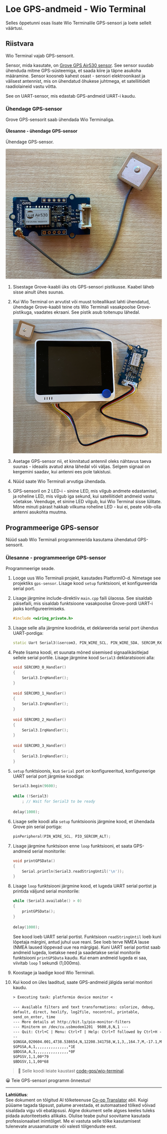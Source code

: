 <!--
CO_OP_TRANSLATOR_METADATA:
{
  "original_hash": "da6ae0a795cf06be33d23ca5b8493fc8",
  "translation_date": "2025-10-11T11:57:07+00:00",
  "source_file": "3-transport/lessons/1-location-tracking/wio-terminal-gps-sensor.md",
  "language_code": "et"
}
-->
# Loe GPS-andmeid - Wio Terminal

Selles õppetunni osas lisate Wio Terminalile GPS-sensori ja loete sellelt väärtusi.

## Riistvara

Wio Terminal vajab GPS-sensorit.

Sensor, mida kasutate, on [Grove GPS Air530 sensor](https://www.seeedstudio.com/Grove-GPS-Air530-p-4584.html). See sensor suudab ühenduda mitme GPS-süsteemiga, et saada kiire ja täpne asukoha määramine. Sensor koosneb kahest osast - sensori elektroonikast ja välisest antennist, mis on ühendatud õhukese juhtmega, et satelliitidelt raadiolaineid vastu võtta.

See on UART-sensor, mis edastab GPS-andmeid UART-i kaudu.

### Ühendage GPS-sensor

Grove GPS-sensorit saab ühendada Wio Terminaliga.

#### Ülesanne - ühendage GPS-sensor

Ühendage GPS-sensor.

![Grove GPS-sensor](../../../../../translated_images/grove-gps-sensor.247943bf69b03f0d1820ef6ed10c587f9b650e8db55b936851c92412180bd3e2.et.png)

1. Sisestage Grove-kaabli üks ots GPS-sensori pistikusse. Kaabel läheb sisse ainult ühes suunas.

1. Kui Wio Terminal on arvutist või muust toiteallikast lahti ühendatud, ühendage Grove-kaabli teine ots Wio Terminali vasakpoolse Grove-pistikuga, vaadates ekraani. See pistik asub toitenupu lähedal.

    ![Grove GPS-sensor ühendatud vasakpoolse pistikuga](../../../../../translated_images/wio-gps-sensor.19fd52b81ce58095d5deb3d4e5a1fdd88818d76569b00b1f0d740c92dc986525.et.png)

1. Asetage GPS-sensor nii, et kinnitatud antennil oleks nähtavus taeva suunas - ideaalis avatud akna lähedal või väljas. Selgem signaal on kergemini saadav, kui antenni ees pole takistusi.

1. Nüüd saate Wio Terminali arvutiga ühendada.

1. GPS-sensoril on 2 LED-i - sinine LED, mis vilgub andmete edastamisel, ja roheline LED, mis vilgub iga sekund, kui satelliitidelt andmeid vastu võetakse. Veenduge, et sinine LED vilgub, kui Wio Terminal sisse lülitate. Mõne minuti pärast hakkab vilkuma roheline LED - kui ei, peate võib-olla antenni asukohta muutma.

## Programmeerige GPS-sensor

Nüüd saab Wio Terminali programmeerida kasutama ühendatud GPS-sensorit.

### Ülesanne - programmeerige GPS-sensor

Programmeerige seade.

1. Looge uus Wio Terminali projekt, kasutades PlatformIO-d. Nimetage see projektiks `gps-sensor`. Lisage kood `setup` funktsiooni, et konfigureerida serial port.

1. Lisage järgmine include-direktiiv `main.cpp` faili ülaossa. See sisaldab päisefaili, mis sisaldab funktsioone vasakpoolse Grove-pordi UART-i jaoks konfigureerimiseks.

    ```cpp
    #include <wiring_private.h>
    ```

1. Lisage selle alla järgmine koodirida, et deklareerida serial port ühendus UART-pordiga:

    ```cpp
    static Uart Serial3(&sercom3, PIN_WIRE_SCL, PIN_WIRE_SDA, SERCOM_RX_PAD_1, UART_TX_PAD_0);
    ```

1. Peate lisama koodi, et suunata mõned sisemised signaalikäsitlejad sellele serial portile. Lisage järgmine kood `Serial3` deklaratsiooni alla:

    ```cpp
    void SERCOM3_0_Handler()
    {
        Serial3.IrqHandler();
    }
    
    void SERCOM3_1_Handler()
    {
        Serial3.IrqHandler();
    }
    
    void SERCOM3_2_Handler()
    {
        Serial3.IrqHandler();
    }
    
    void SERCOM3_3_Handler()
    {
        Serial3.IrqHandler();
    }
    ```

1. `setup` funktsioonis, kus `Serial` port on konfigureeritud, konfigureerige UART serial port järgmise koodiga:

    ```cpp
    Serial3.begin(9600);

    while (!Serial3)
        ; // Wait for Serial3 to be ready

    delay(1000);
    ```

1. Lisage selle koodi alla `setup` funktsioonis järgmine kood, et ühendada Grove pin serial portiga:

    ```cpp
    pinPeripheral(PIN_WIRE_SCL, PIO_SERCOM_ALT);
    ```

1. Lisage järgmine funktsioon enne `loop` funktsiooni, et saata GPS-andmeid serial monitorile:

    ```cpp
    void printGPSData()
    {
        Serial.println(Serial3.readStringUntil('\n'));
    }
    ```

1. Lisage `loop` funktsiooni järgmine kood, et lugeda UART serial portist ja printida väljund serial monitorile:

    ```cpp
    while (Serial3.available() > 0)
    {
        printGPSData();
    }
    
    delay(1000);
    ```

    See kood loeb UART serial portist. Funktsioon `readStringUntil` loeb kuni lõpetaja märgini, antud juhul uue reani. See loeb terve NMEA lause (NMEA laused lõppevad uue rea märgiga). Kuni UART serial portist saab andmeid lugeda, loetakse need ja saadetakse serial monitorile funktsiooni `printGPSData` kaudu. Kui enam andmeid lugeda ei saa, viivitab `loop` 1 sekundi (1,000ms).

1. Koostage ja laadige kood Wio Terminali.

1. Kui kood on üles laaditud, saate GPS-andmeid jälgida serial monitori kaudu.

    ```output
    > Executing task: platformio device monitor <
    
    --- Available filters and text transformations: colorize, debug, default, direct, hexlify, log2file, nocontrol, printable, send_on_enter, time
    --- More details at http://bit.ly/pio-monitor-filters
    --- Miniterm on /dev/cu.usbmodem1201  9600,8,N,1 ---
    --- Quit: Ctrl+C | Menu: Ctrl+T | Help: Ctrl+T followed by Ctrl+H ---
    $GNGGA,020604.001,4738.538654,N,12208.341758,W,1,3,,164.7,M,-17.1,M,,*67
    $GPGSA,A,1,,,,,,,,,,,,,,,*1E
    $BDGSA,A,1,,,,,,,,,,,,,,,*0F
    $GPGSV,1,1,00*79
    $BDGSV,1,1,00*68
    ```

> 💁 Selle koodi leiate kaustast [code-gps/wio-terminal](../../../../../3-transport/lessons/1-location-tracking/code-gps/wio-terminal).

😀 Teie GPS-sensori programm õnnestus!

---

**Lahtiütlus**:  
See dokument on tõlgitud AI tõlketeenuse [Co-op Translator](https://github.com/Azure/co-op-translator) abil. Kuigi püüame tagada täpsust, palume arvestada, et automaatsed tõlked võivad sisaldada vigu või ebatäpsusi. Algne dokument selle algses keeles tuleks pidada autoriteetseks allikaks. Olulise teabe puhul soovitame kasutada professionaalset inimtõlget. Me ei vastuta selle tõlke kasutamisest tulenevate arusaamatuste või valesti tõlgenduste eest.